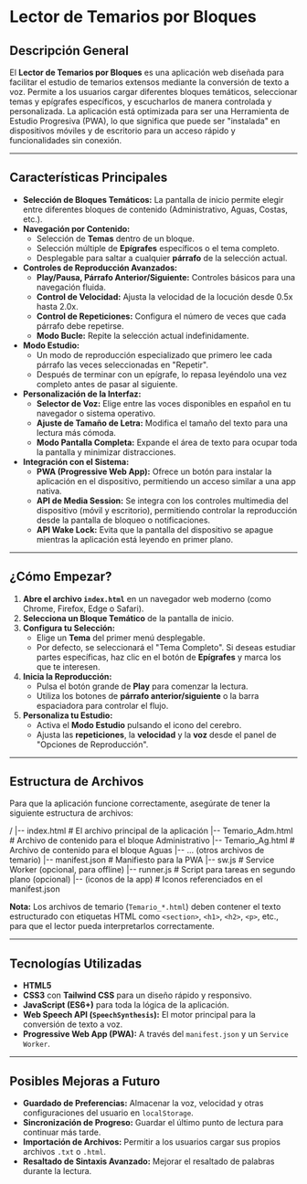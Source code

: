 # Lector de Temarios por Bloques

## Descripción General

El **Lector de Temarios por Bloques** es una aplicación web diseñada para facilitar el estudio de temarios extensos mediante la conversión de texto a voz. Permite a los usuarios cargar diferentes bloques temáticos, seleccionar temas y epígrafes específicos, y escucharlos de manera controlada y personalizada. La aplicación está optimizada para ser una Herramienta de Estudio Progresiva (PWA), lo que significa que puede ser "instalada" en dispositivos móviles y de escritorio para un acceso rápido y funcionalidades sin conexión.

---

## Características Principales

- **Selección de Bloques Temáticos:** La pantalla de inicio permite elegir entre diferentes bloques de contenido (Administrativo, Aguas, Costas, etc.).
- **Navegación por Contenido:**
    - Selección de **Temas** dentro de un bloque.
    - Selección múltiple de **Epígrafes** específicos o el tema completo.
    - Desplegable para saltar a cualquier **párrafo** de la selección actual.
- **Controles de Reproducción Avanzados:**
    - **Play/Pausa, Párrafo Anterior/Siguiente:** Controles básicos para una navegación fluida.
    - **Control de Velocidad:** Ajusta la velocidad de la locución desde 0.5x hasta 2.0x.
    - **Control de Repeticiones:** Configura el número de veces que cada párrafo debe repetirse.
    - **Modo Bucle:** Repite la selección actual indefinidamente.
- **Modo Estudio:**
    - Un modo de reproducción especializado que primero lee cada párrafo las veces seleccionadas en "Repetir".
    - Después de terminar con un epígrafe, lo repasa leyéndolo una vez completo antes de pasar al siguiente.
- **Personalización de la Interfaz:**
    - **Selector de Voz:** Elige entre las voces disponibles en español en tu navegador o sistema operativo.
    - **Ajuste de Tamaño de Letra:** Modifica el tamaño del texto para una lectura más cómoda.
    - **Modo Pantalla Completa:** Expande el área de texto para ocupar toda la pantalla y minimizar distracciones.
- **Integración con el Sistema:**
    - **PWA (Progressive Web App):** Ofrece un botón para instalar la aplicación en el dispositivo, permitiendo un acceso similar a una app nativa.
    - **API de Media Session:** Se integra con los controles multimedia del dispositivo (móvil y escritorio), permitiendo controlar la reproducción desde la pantalla de bloqueo o notificaciones.
    - **API Wake Lock:** Evita que la pantalla del dispositivo se apague mientras la aplicación está leyendo en primer plano.

---

## ¿Cómo Empezar?

1.  **Abre el archivo `index.html`** en un navegador web moderno (como Chrome, Firefox, Edge o Safari).
2.  **Selecciona un Bloque Temático** de la pantalla de inicio.
3.  **Configura tu Selección:**
    - Elige un **Tema** del primer menú desplegable.
    - Por defecto, se seleccionará el "Tema Completo". Si deseas estudiar partes específicas, haz clic en el botón de **Epígrafes** y marca los que te interesen.
4.  **Inicia la Reproducción:**
    - Pulsa el botón grande de **Play** para comenzar la lectura.
    - Utiliza los botones de **párrafo anterior/siguiente** o la barra espaciadora para controlar el flujo.
5.  **Personaliza tu Estudio:**
    - Activa el **Modo Estudio** pulsando el icono del cerebro.
    - Ajusta las **repeticiones**, la **velocidad** y la **voz** desde el panel de "Opciones de Reproducción".

---

## Estructura de Archivos

Para que la aplicación funcione correctamente, asegúrate de tener la siguiente estructura de archivos:


/
|-- index.html              # El archivo principal de la aplicación
|-- Temario_Adm.html        # Archivo de contenido para el bloque Administrativo
|-- Temario_Ag.html         # Archivo de contenido para el bloque Aguas
|-- ... (otros archivos de temario)
|-- manifest.json           # Manifiesto para la PWA
|-- sw.js                   # Service Worker (opcional, para offline)
|-- runner.js               # Script para tareas en segundo plano (opcional)
|-- (iconos de la app)      # Iconos referenciados en el manifest.json


**Nota:** Los archivos de temario (`Temario_*.html`) deben contener el texto estructurado con etiquetas HTML como `<section>`, `<h1>`, `<h2>`, `<p>`, etc., para que el lector pueda interpretarlos correctamente.

---

## Tecnologías Utilizadas

- **HTML5**
- **CSS3** con **Tailwind CSS** para un diseño rápido y responsivo.
- **JavaScript (ES6+)** para toda la lógica de la aplicación.
- **Web Speech API (`SpeechSynthesis`):** El motor principal para la conversión de texto a voz.
- **Progressive Web App (PWA):** A través del `manifest.json` y un `Service Worker`.

---

## Posibles Mejoras a Futuro

- **Guardado de Preferencias:** Almacenar la voz, velocidad y otras configuraciones del usuario en `localStorage`.
- **Sincronización de Progreso:** Guardar el último punto de lectura para continuar más tarde.
- **Importación de Archivos:** Permitir a los usuarios cargar sus propios archivos `.txt` o `.html`.
- **Resaltado de Sintaxis Avanzado:** Mejorar el resaltado de palabras durante la lectura.

